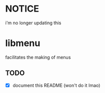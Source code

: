 # NOTICE

i'm no longer updating this

# libmenu
facilitates the making of menus

## TODO
- [x] document this README (won't do it lmao)
